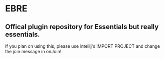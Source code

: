 # EBRE
## Offical plugin repository for Essentials but really essentials. 
If you plan on using this, please use intellij's IMPORT PROJECT and change the join message in onJoin!
